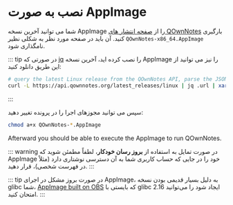 # نصب به صورت AppImage

شما می توانید آخرین نسخه AppImage را از [صفحه انتشار های QOwnNotes](https://github.com/pbek/QOwnNotes/releases) بارگیری کنید. آن باید در صفحه مورد نظر به شکلی نظیر `QOwnNotes-x86_64.AppImage` نامگذاری شود.

::: tip
در صورتی که [jq](https://stedolan.github.io/jq/) را نصب کرده اید، آخرین نسخه AppImage را نیز می توانید از این طریق دانلود کنید:

```bash
# query the latest Linux release from the QOwnNotes API, parse the JSON for the URL and download it
curl -L https://api.qownnotes.org/latest_releases/linux | jq .url | xargs curl -Lo QOwnNotes-x86_64.AppImage
```
:::

سپس می توانید مجوزهای اجرا را در پرونده تغییر دهید:

```bash
chmod a+x QOwnNotes-*.AppImage
```

Afterward you should be able to execute the AppImage to run QOwnNotes.

::: warning
در صورت تمایل به استفاده از **بروز رسان خودکار**، لطفاً مطمئن شوید که AppImage خود را در جایی که حساب کاربری شما به آن دسترسی نوشتاری دارد (مثلاً در فهرست شخصی)، قرار دهید.
:::

::: tip
در صورت بروز مشکل در اجرای AppImage، به دلیل بسیار قدیمی بودن نسخه glibc شما، [AppImage built on OBS](https://download.opensuse.org/repositories/home:/pbek:/QOwnNotes/AppImage/QOwnNotes-latest-x86_64.AppImage) که بایستی با glibc 2.16 ایجاد شود را می‌توانید امتحان کنید.
:::
